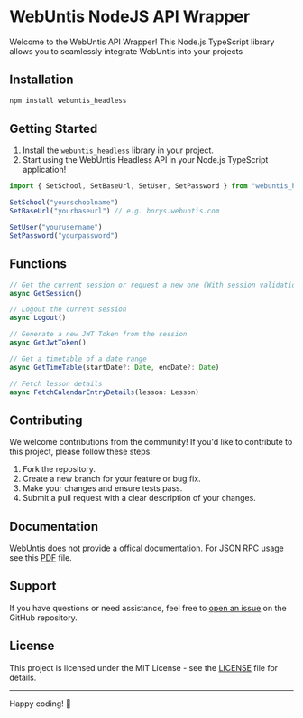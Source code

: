 # WebUntis NodeJS API Wrapper

Welcome to the WebUntis API Wrapper! This Node.js TypeScript library allows you to seamlessly integrate WebUntis into your projects

## Installation

```bash
npm install webuntis_headless
```

## Getting Started

1. Install the `webuntis_headless` library in your project.
2. Start using the WebUntis Headless API in your Node.js TypeScript application!

```typescript
import { SetSchool, SetBaseUrl, SetUser, SetPassword } from "webuntis_headless";

SetSchool("yourschoolname")
SetBaseUrl("yourbaseurl") // e.g. borys.webuntis.com

SetUser("yourusername")
SetPassword("yourpassword")
```

## Functions

```typescript
// Get the current session or request a new one (With session validation)
async GetSession()

// Logout the current session
async Logout()

// Generate a new JWT Token from the session
async GetJwtToken()

// Get a timetable of a date range
async GetTimeTable(startDate?: Date, endDate?: Date)

// Fetch lesson details
async FetchCalendarEntryDetails(lesson: Lesson)
```

## Contributing

We welcome contributions from the community! If you'd like to contribute to this project, please follow these steps:

1. Fork the repository.
2. Create a new branch for your feature or bug fix.
3. Make your changes and ensure tests pass.
4. Submit a pull request with a clear description of your changes.

## Documentation

WebUntis does not provide a offical documentation. For JSON RPC usage see this [PDF](https://untis-sr.ch/wp-content/uploads/2019/11/2018-09-20-WebUntis_JSON_RPC_API.pdf) file.

## Support

If you have questions or need assistance, feel free to [open an issue](https://github.com/Tynobi-Company/webuntis_headless/issues) on the GitHub repository.

## License

This project is licensed under the MIT License - see the [LICENSE](LICENSE) file for details.

---

Happy coding! 🚀
